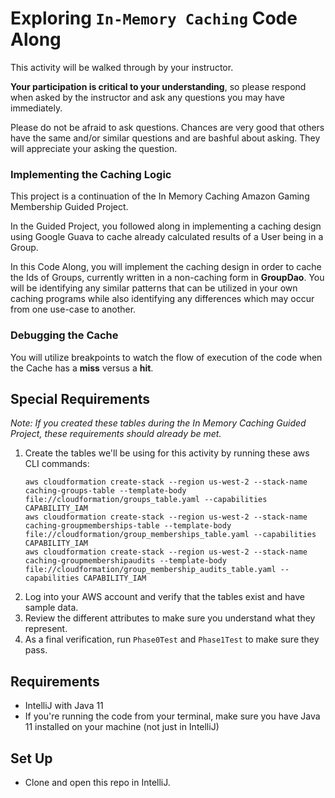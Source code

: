 # Exploring `In-Memory Caching` Code Along
 
This activity will be walked through by your instructor.

**Your participation is critical to your understanding**, so please respond when asked by the instructor and ask any questions you may have immediately.

Please do not be afraid to ask questions.  Chances are very good that others have the same and/or similar questions and are bashful about asking.  They will appreciate your asking the question.

### Implementing the Caching Logic

This project is a continuation of the In Memory Caching Amazon Gaming Membership Guided Project.  

In the Guided Project, you followed along in implementing a caching design using Google Guava to cache already calculated results of a User being in a Group.

In this Code Along, you will implement the caching design in order to cache the Ids of Groups, currently written in a non-caching form in **GroupDao**. You will be identifying any similar patterns that can be utilized in your own caching programs while also identifying any differences which may occur from one use-case to another.

### Debugging the Cache

You will utilize breakpoints to watch the flow of execution of the code when the Cache has a **miss** versus a **hit**.


## Special Requirements

*Note: If you created these tables during the In Memory Caching Guided Project, these requirements should already be met.*
1. Create the tables we'll be using for this activity by running these aws CLI commands:
   ```none
   aws cloudformation create-stack --region us-west-2 --stack-name caching-groups-table --template-body file://cloudformation/groups_table.yaml --capabilities CAPABILITY_IAM
   aws cloudformation create-stack --region us-west-2 --stack-name caching-groupmemberships-table --template-body file://cloudformation/group_memberships_table.yaml --capabilities CAPABILITY_IAM
   aws cloudformation create-stack --region us-west-2 --stack-name caching-groupmembershipaudits --template-body file://cloudformation/group_membership_audits_table.yaml --capabilities CAPABILITY_IAM
   ```
2. Log into your AWS account and verify that the tables exist and have
   sample data.
3. Review the different attributes to make sure you understand
   what they represent.
4. As a final verification, run `Phase0Test` and `Phase1Test` to make sure they pass.


## Requirements

- IntelliJ with Java 11
- If you're running the code from your terminal, make sure you have Java 11 installed on your machine (not just in IntelliJ)

## Set Up

- Clone and open this repo in IntelliJ.
